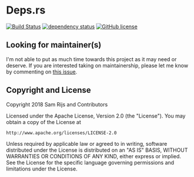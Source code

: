 # Deps.rs

[![Build Status](https://travis-ci.org/srijs/deps.rs.svg?branch=master)](https://travis-ci.org/srijs/deps.rs)
[![dependency status](https://deps.rs/repo/github/srijs/deps.rs/status.svg)](https://deps.rs/repo/github/srijs/deps.rs)
[![GitHub license](https://img.shields.io/github/license/srijs/deps.rs.svg)](https://github.com/srijs/deps.rs/blob/master/LICENSE)

## Looking for maintainer(s)

I'm not able to put as much time towards this project as it may need or deserve. If you are interested taking on maintainership, please let me know by commenting on [this issue](https://github.com/srijs/deps.rs/issues/40).

## Copyright and License

Copyright 2018 Sam Rijs and Contributors

Licensed under the Apache License, Version 2.0 (the "License").
You may obtain a copy of the License at

    http://www.apache.org/licenses/LICENSE-2.0

Unless required by applicable law or agreed to in writing, software
distributed under the License is distributed on an "AS IS" BASIS,
WITHOUT WARRANTIES OR CONDITIONS OF ANY KIND, either express or implied.
See the License for the specific language governing permissions and
limitations under the License.
